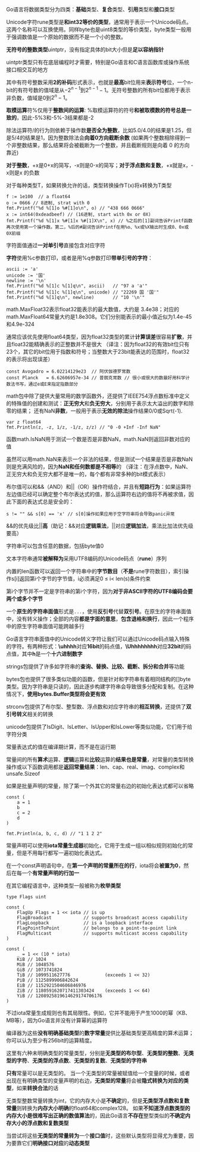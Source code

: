 Go语言将数据类型分为四类：**基础**类型、**复合**类型、**引用**类型和**接口**类型

Unicode字符rune类型是**和int32等价的类型**，通常用于表示一个Unicode码点。这两个名称可以互换使用。同样byte也是uint8类型的等价类型，byte类型一般用于强调数值是一个原始的数据而不是一个小的整数。

**无符号的整数类型**uintptr，没有指定具体的bit大小但是**足以容纳指针**

uintptr类型只有在底层编程时才需要，特别是Go语言和C语言函数库或操作系统接口相交互的地方

其中有符号整数采用**2的补码**形式表示，也就是**最高**bit位用来**表示符号**位，一个n-bit的有符号数的值域是从$`-2^{n-1}`$到$`2^{n-1}-1`$。无符号整数的所有bit位都用于表示非负数，值域是0到$`2^{n}-1`$。

**取模运算**符%仅用于**整数间的运算**: %取模运算符的符号**和被取模数的符号总是一致的**，因此-5%3和-5%-3结果都是-2

除法运算符/的行为则依赖于操作数**是否全为整数**，比如5.0/4.0的结果是1.25，但是5/4的结果是1，因为整数除法会**向着0方向截断余数**
(如果两个整数相除得到一个非整数结果，那么结果将会被截断为一个整数，并且截断规则是向着 0 的方向靠近)

**对于整数**，+x是0+x的简写，-x则是0-x的简写；**对于浮点数和复数**，+x就是x，-x则是x 的负数

对于每种类型T，如果转换允许的话，类型转换操作T(x)将x转换为T类型

```
f := 1e100  // a float64
o := 0666 // 8进制, strat with 0
fmt.Printf("%d %[1]o %#[1]o\n", o) // "438 666 0666"
x := int64(0xdeadbeef) // (16进制, start with 0x or 0X)
fmt.Printf("%d %[1]x %#[1]x %#[1]X\n", x) // %之后的[1]副词告诉Printf函数再次使用第一个操作数。第二，%后的#副词告诉Printf在用%o、%x或%X输出时生成0、0x或0X前缀
```

字符面值通过**一对单引号**直接包含对应字符

**字符**使用%c参数打印，或者是用%q参数打印**带单引号的字符**：

```
ascii := 'a'
unicode := '国'
newline := '\n'
fmt.Printf("%d %[1]c %[1]q\n", ascii)   // "97 a 'a'"
fmt.Printf("%d %[1]c %[1]q\n", unicode) // "22269 国 '国'"
fmt.Printf("%d %[1]q\n", newline)       // "10 '\n'"
```

math.MaxFloat32表示float32能表示的最大数值，大约是 3.4e38；对应的math.MaxFloat64常量大约是1.8e308。它们分别能表示的最小值近似为1.4e-45和4.9e-324

通常应该优先使用float64类型，因为float32类型的累计**计算误差**很容易**扩散**，并且float32能精确表示的正整数并不是很大
（译注：因为float32的有效bit位只有23个，其它的bit位用于指数和符号；当整数大于23bit能表达的范围时，float32的表示将出现误差）

```
const Avogadro = 6.02214129e23  // 阿伏伽德罗常数
const Planck   = 6.62606957e-34 // 普朗克常数 // 很小或很大的数最好用科学计数法书写，通过e或E来指定指数部分
```

math包中除了提供大量常用的数学函数外，还提供了IEEE754浮点数标准中定义的特殊值的创建和测试：**正无穷大**和**负无穷大**，分别用于表示太大溢出的数字和除零的结果；
还有NaN**非数**，一般用于表示**无效的除法**操作结果0/0或Sqrt(-1).

```
var z float64
fmt.Println(z, -z, 1/z, -1/z, z/z) // "0 -0 +Inf -Inf NaN"
```

函数math.IsNaN用于测试一个数是否是非数NaN，math.NaN则返回非数对应的值

虽然可以用math.NaN来表示一个非法的结果，但是测试一个结果是否是非数NaN则是充满风险的，因为**NaN和任何数都是不相等**的
（译注：在浮点数中，NaN、正无穷大和负无穷大都不是唯一的，每个都有非常多种的bit模式表示）

布尔值可以和&&（AND）和||（OR）操作符结合，并且有**短路行为**：如果运算符左边值已经可以确定整个布尔表达式的值，那么运算符右边的值将不再被求值，因此下面的表达式总是安全的：

```
s != "" && s[0] == 'x' // s[0]操作如果应用于空字符串将会导致panic异常
```

&&的优先级比||**高**（助记：&&对应**逻辑乘法**，||对应**逻辑加法**，乘法比加法优先级要高）

字符串可以包含任意的数据，包括byte值0

文本字符串通常**被解释为**采用UTF8编码的Unicode码点（**rune**）序列

内置的len函数可以返回一个字符串中的**字节数目**（**不是**rune字符数目），索引操作s[i]返回第i个字节的字节值，i必须满足0 ≤ i< len(s)条件约束

第i个字节并不一定是字符串的第i个字符，因为**对于非ASCII字符的UTF8编码会要两个或多个字节**

一个**原生的字符串面值**形式是`...`，使用**反引号**代替**双引号**。在原生的字符串面值中，没有转义操作；全部的内容**都是字面的意思**，**包含退格和换行**，因此一个程序中的原生字符串面值可能跨越多行

Go语言字符串面值中的Unicode转义字符让我们可以通过Unicode码点输入特殊的字符。有两种形式：**\uhhhh**对应**16bit**的码点值，**\Uhhhhhhhh**对应**32bit**的码点值，其中**h**是一个**十六进制数字**

strings包提供了许多如字符串的**查询、替换、比较、截断、拆分和合并**等功能

bytes包也提供了很多类似功能的函数，但是针对和字符串有着相同结构的[]byte类型。因为字符串是只读的，因此逐步构建字符串会导致很多分配和复制。在这种情况下，**使用bytes.Buffer类型将会更有效**

strconv包提供了布尔型、整型数、浮点数和对应字符串的**相互转换**，还提供了**双引号转义**相关的转换

unicode包提供了IsDigit、IsLetter、IsUpper和IsLower等类似功能，它们用于给字符分类

常量表达式的值在编译期计算，而不是在运行期

常量间的所有**算术**运算、**逻辑**运算和**比较**运算的**结果也是常量**，对常量的类型转换操作或以下函数调用都是**返回常量结果**：len、cap、real、imag、complex和unsafe.Sizeof

如果是批量声明的常量，除了第一个外其它的常量右边的初始化表达式都可以省略

```
const (
    a = 1
    b
    c = 2
    d
)

fmt.Println(a, b, c, d) // "1 1 2 2"
```
常量声明可以使用**iota常量生成器**初始化，它用于生成一组以相似规则初始化的常量，但是不用每行都写一遍初始化表达式。

在一个const声明语句中，在**第一个声明的常量所在的行**，iota将会**被置为0**，然后在每一个**有常量声明的行加一**

在其它编程语言中，这种类型一般被称为**枚举类型**

```
type Flags uint

const (
    FlagUp Flags = 1 << iota // is up
    FlagBroadcast            // supports broadcast access capability
    FlagLoopback             // is a loopback interface
    FlagPointToPoint         // belongs to a point-to-point link
    FlagMulticast            // supports multicast access capability
)

const (
    _ = 1 << (10 * iota)
    KiB // 1024
    MiB // 1048576
    GiB // 1073741824
    TiB // 1099511627776             (exceeds 1 << 32)
    PiB // 1125899906842624
    EiB // 1152921504606846976
    ZiB // 1180591620717411303424    (exceeds 1 << 64)
    YiB // 1208925819614629174706176
)
```

不过iota常量生成规则也有其局限性。例如，它并不能用于产生1000的幂（KB、MB等），因为Go语言并没有计算幂的运算符

编译器为这些**没有明确基础类型**的**数字常量**提供比基础类型更高精度的算术运算；你可以认为至少有256bit的运算精度。

这里有六种未明确类型的常量类型，分别是**无类型的布尔型**、**无类型的整数**、**无类型的字符**、**无类型的浮点数**、**无类型的复数**、**无类型的字符串**

**只有**常量可以是无类型的。
当一个无类型的常量被赋值给一个变量的时候，或者出现在有明确类型的变量声明的右边，**无类型的常量**将会被**隐式转换为对应的类型**，如果**转换合法**的话

无类型整数常量转换为int，它的内存大小是**不确定**的，但是**无类型浮点数和复数常量**则转换为**内存大小明确**的float64和complex128。 
如果**不知道浮点数类型的内存大小是很难写出正确的数值算法**的，因此Go语言**不存在**整型类似的**不确定内存大小的浮点数和复数类型**

当尝试将这些**无类型的常量转为**一个**接口值**时，这些默认类型将显得尤为重要，因为要靠它们**明确接口对应**的**动态类型**
